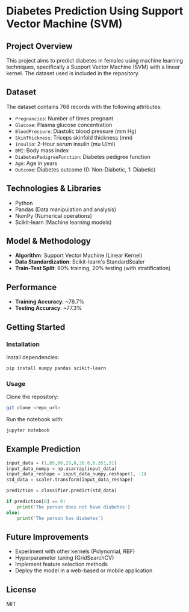 # Diabetes Prediction Using Support Vector Machine (SVM)

## Project Overview
This project aims to predict diabetes in females using machine learning techniques, specifically a Support Vector Machine (SVM) with a linear kernel. The dataset used is included in the repository.
## Dataset
The dataset contains 768 records with the following attributes:
- `Pregnancies`: Number of times pregnant
- `Glucose`: Plasma glucose concentration
- `BloodPressure`: Diastolic blood pressure (mm Hg)
- `SkinThickness`: Triceps skinfold thickness (mm)
- `Insulin`: 2-Hour serum insulin (mu U/ml)
- `BMI`: Body mass index
- `DiabetesPedigreeFunction`: Diabetes pedigree function
- `Age`: Age in years
- `Outcome`: Diabetes outcome (0: Non-Diabetic, 1: Diabetic)

## Technologies & Libraries
- Python
- Pandas (Data manipulation and analysis)
- NumPy (Numerical operations)
- Scikit-learn (Machine learning models)

## Model & Methodology
- **Algorithm**: Support Vector Machine (Linear Kernel)
- **Data Standardization**: Scikit-learn's StandardScaler
- **Train-Test Split**: 80% training, 20% testing (with stratification)

## Performance
- **Training Accuracy**: ~78.7%
- **Testing Accuracy**: ~77.3%

## Getting Started
### Installation
Install dependencies:
```bash
pip install numpy pandas scikit-learn
```

### Usage
Clone the repository:
```bash
git clone <repo_url>
```

Run the notebook with:
```bash
jupyter notebook
```

## Example Prediction
```python
input_data = (1,85,66,29,0,26.6,0.351,31)
input_data_numpy = np.asarray(input_data)
input_data_reshape = input_data_numpy.reshape(1, -1)
std_data = scaler.transform(input_data_reshape)

prediction = classifier.predict(std_data)

if prediction[0] == 0:
    print('The person does not have diabetes')
else:
    print('The person has diabetes')
```

## Future Improvements
- Experiment with other kernels (Polynomial, RBF)
- Hyperparameter tuning (GridSearchCV)
- Implement feature selection methods
- Deploy the model in a web-based or mobile application

## License
MIT

